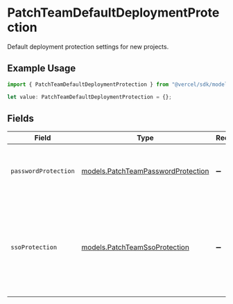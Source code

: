 # PatchTeamDefaultDeploymentProtection

Default deployment protection settings for new projects.

## Example Usage

```typescript
import { PatchTeamDefaultDeploymentProtection } from "@vercel/sdk/models/patchteamop.js";

let value: PatchTeamDefaultDeploymentProtection = {};
```

## Fields

| Field                                                                                                                | Type                                                                                                                 | Required                                                                                                             | Description                                                                                                          |
| -------------------------------------------------------------------------------------------------------------------- | -------------------------------------------------------------------------------------------------------------------- | -------------------------------------------------------------------------------------------------------------------- | -------------------------------------------------------------------------------------------------------------------- |
| `passwordProtection`                                                                                                 | [models.PatchTeamPasswordProtection](../models/patchteampasswordprotection.md)                                       | :heavy_minus_sign:                                                                                                   | Allows to protect project deployments with a password                                                                |
| `ssoProtection`                                                                                                      | [models.PatchTeamSsoProtection](../models/patchteamssoprotection.md)                                                 | :heavy_minus_sign:                                                                                                   | Ensures visitors to your Preview Deployments are logged into Vercel and have a minimum of Viewer access on your team |